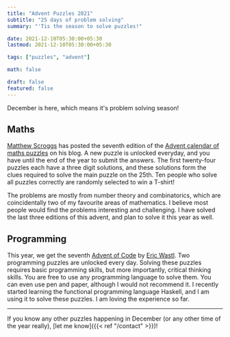 ```yaml
---
title: "Advent Puzzles 2021"
subtitle: "25 days of problem solving"
summary: "'Tis the season to solve puzzles!"

date: 2021-12-10T05:30:00+05:30
lastmod: 2021-12-10T05:30:00+05:30

tags: ["puzzles", "advent"]

math: false

draft: false
featured: false
---
```


December is here, which means it's problem solving season!

## Maths

[Matthew Scroggs](https://www.mscroggs.co.uk/) has posted the seventh edition of the [Advent calendar of maths puzzles](https://www.mscroggs.co.uk/blog/91) on his blog. A new puzzle is unlocked everyday, and you have until the end of the year to submit the answers. The first twenty-four puzzles each have a three digit solutions, and these solutions form the clues required to solve the main puzzle on the 25th. 
Ten people who solve all puzzles correctly are randomly selected to win a T-shirt! 

The problems are mostly from number theory and combinatorics, which are coincidentally two of my favourite areas of mathematics. I believe most people would find the problems interesting and challenging. I have solved the last three editions of this advent, and plan to solve it this year as well.


## Programming

This year, we get the seventh [Advent of Code](https://adventofcode.com/) by [Eric Wastl](http://was.tl/). Two programming puzzles are unlocked every day. 
Solving these puzzles requires basic programming skills, but more importantly, critical thinking skills.
You are free to use any programming language to solve them. You can even use pen and paper, although I would not recommend it. 
I recently started learning the functional programming language Haskell, and I am using it to solve these puzzles. I am loving the experience so far. 

---

If you know any other puzzles happening in December (or any other time of the year really), [let me know]({{< ref "/contact" >}})!